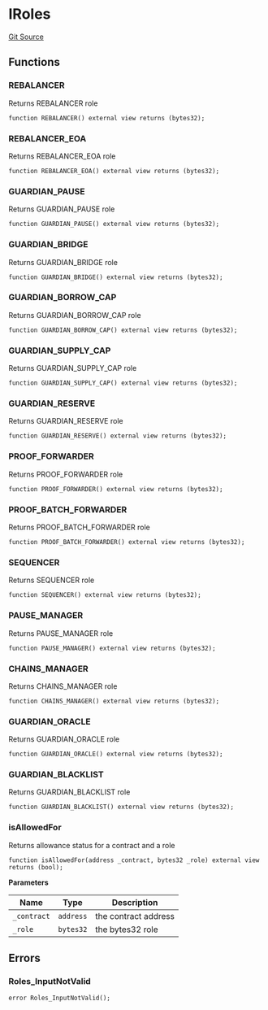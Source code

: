 # IRoles
[Git Source](https://github.com/malda-protocol/malda-lending/blob/076616677457911e7c8925ff7d5fe2dec2ca1497/src\interfaces\IRoles.sol)


## Functions
### REBALANCER

Returns REBALANCER role


```solidity
function REBALANCER() external view returns (bytes32);
```

### REBALANCER_EOA

Returns REBALANCER_EOA role


```solidity
function REBALANCER_EOA() external view returns (bytes32);
```

### GUARDIAN_PAUSE

Returns GUARDIAN_PAUSE role


```solidity
function GUARDIAN_PAUSE() external view returns (bytes32);
```

### GUARDIAN_BRIDGE

Returns GUARDIAN_BRIDGE role


```solidity
function GUARDIAN_BRIDGE() external view returns (bytes32);
```

### GUARDIAN_BORROW_CAP

Returns GUARDIAN_BORROW_CAP role


```solidity
function GUARDIAN_BORROW_CAP() external view returns (bytes32);
```

### GUARDIAN_SUPPLY_CAP

Returns GUARDIAN_SUPPLY_CAP role


```solidity
function GUARDIAN_SUPPLY_CAP() external view returns (bytes32);
```

### GUARDIAN_RESERVE

Returns GUARDIAN_RESERVE role


```solidity
function GUARDIAN_RESERVE() external view returns (bytes32);
```

### PROOF_FORWARDER

Returns PROOF_FORWARDER role


```solidity
function PROOF_FORWARDER() external view returns (bytes32);
```

### PROOF_BATCH_FORWARDER

Returns PROOF_BATCH_FORWARDER role


```solidity
function PROOF_BATCH_FORWARDER() external view returns (bytes32);
```

### SEQUENCER

Returns SEQUENCER role


```solidity
function SEQUENCER() external view returns (bytes32);
```

### PAUSE_MANAGER

Returns PAUSE_MANAGER role


```solidity
function PAUSE_MANAGER() external view returns (bytes32);
```

### CHAINS_MANAGER

Returns CHAINS_MANAGER role


```solidity
function CHAINS_MANAGER() external view returns (bytes32);
```

### GUARDIAN_ORACLE

Returns GUARDIAN_ORACLE role


```solidity
function GUARDIAN_ORACLE() external view returns (bytes32);
```

### GUARDIAN_BLACKLIST

Returns GUARDIAN_BLACKLIST role


```solidity
function GUARDIAN_BLACKLIST() external view returns (bytes32);
```

### isAllowedFor

Returns allowance status for a contract and a role


```solidity
function isAllowedFor(address _contract, bytes32 _role) external view returns (bool);
```
**Parameters**

|Name|Type|Description|
|----|----|-----------|
|`_contract`|`address`|the contract address|
|`_role`|`bytes32`|the bytes32 role|


## Errors
### Roles_InputNotValid

```solidity
error Roles_InputNotValid();
```

